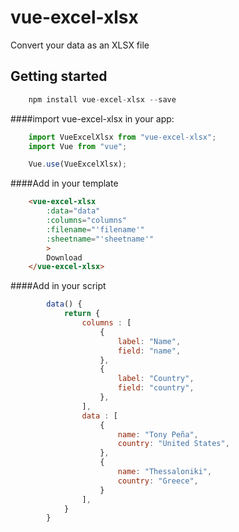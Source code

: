 # vue-excel-xlsx

Convert your data as an XLSX file

## Getting started

``` javascript
    npm install vue-excel-xlsx --save
```

####import vue-excel-xlsx in your app:

``` javascript
    import VueExcelXlsx from "vue-excel-xlsx";
    import Vue from "vue";

    Vue.use(VueExcelXlsx);
```

####Add in your template
``` html
    <vue-excel-xlsx
        :data="data"
        :columns="columns"
        :filename="'filename'"
        :sheetname="'sheetname'"
        >
        Download
    </vue-excel-xlsx>
```

####Add in your script
``` javascript
        data() {
            return {
                columns : [
                    {
                        label: "Name",
                        field: "name",
                    },
                    {
                        label: "Country",
                        field: "country",
                    },
                ],
                data : [
                    {
                        name: "Tony Peña",
                        country: "United States",
                    },
                    {
                        name: "Thessaloniki",
                        country: "Greece",
                    }
                ],
            }
        }
```
